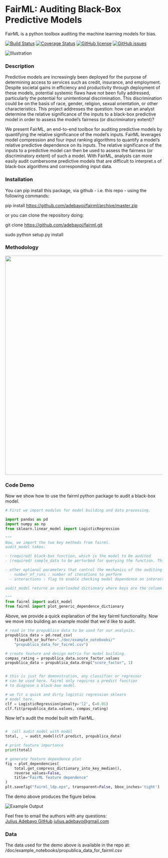 # FairML: Auditing Black-Box Predictive Models

FairML is a python toolbox auditing the machine learning models for bias.

[![Build Status](https://travis-ci.org/adebayoj/fairml.svg?branch=master)](https://travis-ci.org/adebayoj/fairml/)
[![Coverage Status](https://coveralls.io/repos/github/adebayoj/fairml/badge.svg?branch=master)](https://coveralls.io/github/adebayoj/fairml?branch=master)
[![GitHub license](https://img.shields.io/badge/license-MIT-blue.svg)](https://raw.githubusercontent.com/adebayoj/fairml/master/LICENSE)
[![GitHub issues](https://img.shields.io/github/issues/adebayoj/fairml.svg)](https://github.com/adebayoj/fairml/issues)

![Illustration](https://raw.githubusercontent.com/adebayoj/fairml/master/doc/images/logo2.png)

### Description

Predictive models are increasingly been deployed for the purpose
of determining access to services such as credit, insurance, and
employment. Despite societal gains in efficiency and 
productivity through deployment of these models, potential 
systemic flaws have not been fully addressed, particularly the
potential for unintentional discrimination. This discrimination
could be on the basis of race, gender, religion, sexual orientation, or other characteristics. This project addresses
the question: how can an analyst determine the relative
significance of the inputs to a black-box predictive model in 
order to assess the model’s fairness (or discriminatory extent)?

We present FairML, an end-to-end toolbox for auditing predictive
models by quantifying the relative significance of the model’s
inputs. FairML leverages model compression and four input ranking
algorithms to quantify a model’s relative predictive dependence
on its inputs. The relative significance of the inputs to a
predictive model can then be used to assess the fairness (or
discriminatory extent) of such a model. With FairML, analysts can
more easily audit cumbersome predictive models that are
difficult to interpret.s of black-box algorithms and corresponding input data.

### Installation 

You can pip install this package, via github - i.e. this repo - using the 
following commands:

pip install https://github.com/adebayoj/fairml/archive/master.zip

or you can clone the repository doing:

git clone https://github.com/adebayoj/fairml.git

sudo python setup.py install

### Methodology

<img src="https://github.com/adebayoj/fairml/blob/master/doc/images/fairml_methodology_picture.png" width="700">

### Code Demo

Now we show how to use the fairml python package to audit
a black-box model.

```python
# First we import modules for model building and data processing.

import pandas as pd
import numpy as np
from sklearn.linear_model import LogisticRegression

"""
Now, we import the two key methods from fairml.
audit_model takes:

- (required) black-box function, which is the model to be audited
- (required) sample_data to be perturbed for querying the function. This has to be a pandas dataframe with no missing data.

- other optional parameters that control the mechanics of the auditing process, for example:
  - number_of_runs : number of iterations to perform
  - interactions : flag to enable checking model dependence on interactions.

audit_model returns an overloaded dictionary where keys are the column names of input pandas dataframe and values are lists containing model  dependence on that particular feature. These lists of size number_of_runs.

"""
from fairml import audit_model
from fairml import plot_generic_dependence_dictionary
```

Above, we provide a quick explanation of the key fairml functionality. Now we move into building an example model that we'd like to audit.

```python
# read in the propublica data to be used for our analysis.
propublica_data = pd.read_csv(
    filepath_or_buffer="./doc/example_notebooks/"
    "propublica_data_for_fairml.csv")

# create feature and design matrix for model building.
compas_rating = propublica_data.score_factor.values
propublica_data = propublica_data.drop("score_factor", 1)


# this is just for demonstration, any classifier or regressor
# can be used here. fairml only requires a predict function
# to diagnose a black-box model.

# we fit a quick and dirty logistic regression sklearn
# model here.
clf = LogisticRegression(penalty='l2', C=0.01)
clf.fit(propublica_data.values, compas_rating)

```

Now let's audit the model built with FairML.

```python

#  call audit model with model
total, _ = audit_model(clf.predict, propublica_data)

# print feature importance
print(total)

# generate feature dependence plot
fig = plot_dependencies(
    total.get_compress_dictionary_into_key_median(),
    reverse_values=False,
    title="FairML feature dependence"
)
plt.savefig("fairml_ldp.eps", transparent=False, bbox_inches='tight')
```

The demo above produces the figure below. 

![Example Output](https://raw.githubusercontent.com/adebayoj/fairml/master/doc/images/feature_dependence_plot_fairml_propublica_linear_direct.png)


Feel free to email the authors with any questions:  
[Julius Adebayo GitHub](https://github.com/adebayoj) [julius.adebayo@gmail.com](mailto:julius.adebayo@gmail.com)

### Data

The data used for the demo above is available in the repo at: 
/doc/example_notebooks/propublica_data_for_fairml.csv

